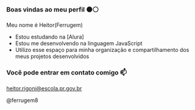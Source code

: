 ### Boas vindas ao meu perfil ⚫⚪

Meu nome é Heitor(Ferrugem)

- Estou estudando na [Alura]
- Estou me desenvolvendo na linguagem JavaScript
- Utilizo esse espaço para minha organização e compartilhamento dos meus projetos desenvolvidos

### Você pode entrar em contato comigo 📫

heitor.rigoni@escola.pr.gov.br

@ferrugem8

